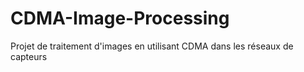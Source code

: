 # CDMA-Image-Processing
Projet de traitement d'images en utilisant CDMA dans les réseaux de capteurs
